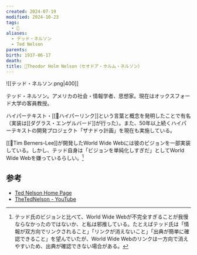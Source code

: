 ```yaml
---
created: 2024-07-19
modified: 2024-10-23
tags:
  - 👤
aliases:
  - テッド・ネルソン
  - Ted Nelson
parents: 
birth: 1937-06-17
death: 
title: 👤Theodor Holm Nelson（セオドア・ホルム・ネルソン）
---
```

![[テッド・ネルソン.png|400]]

テッド・ネルソン。アメリカの社会・情報学者、思想家。現在はオックスフォード大学の客員教授。

ハイパーテキスト・[[📝ハイパーリンク]]という言葉と概念を発明したことで有名（実装は[[ダグラス・エンゲルバード]]が行った）。また、50年以上続くハイパーテキストの開発プロジェクト「ザナドゥ計画」を現在も実施している。

[[👤Tim Berners-Lee]]が開発したWorld Wide Webには彼のビジョンを一部実装している。しかし、テッド自身は「ビジョンを単純化しすぎだ」としてWorld Wide Webを嫌っているらしい。[^嫌っている理由]

[^嫌っている理由]: テッド氏のビジョンと比べて、World Wide Webが不完全すぎることが我慢ならなかったのではないか、と私は邪推している。たとえばテッド氏は「情報が双方向でリンクされること」「リンクが消えないこと」「出典が簡単に確認できること」を望んでいたが、World Wide Webのリンクは一方向で消えやすいため、出典が確認できない場合がある。

## 参考
- [Ted Nelson Home Page](http://ted.hyperland.com/)
- [TheTedNelson - YouTube](https://www.youtube.com/user/TheTedNelson)